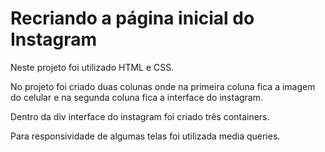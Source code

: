# Recriando a página inicial do Instagram

Neste projeto foi utilizado HTML e CSS.

No projeto foi criado duas colunas onde na primeira coluna fica a imagem do celular e na segunda coluna fica a interface do instagram.

Dentro da div interface do instagram foi criado três containers.

Para responsividade de algumas telas foi utilizada media queries.
